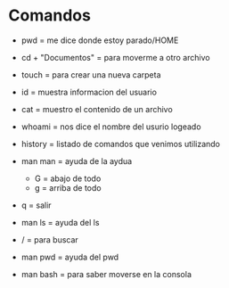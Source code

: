 # Comandos
* pwd = me dice donde estoy parado/HOME

* cd + "Documentos" = para moverme a otro archivo

* touch = para crear una nueva carpeta

* id = muestra informacion del usuario

* cat = muestro el contenido de un archivo

* whoami = nos dice el nombre del usurio logeado

* history = listado de comandos que venimos utilizando

* man man = ayuda de la aydua

    * G = abajo de todo
    * g = arriba de todo

* q = salir 

* man ls = ayuda del ls

* / = para buscar

* man pwd = ayuda del pwd

* man bash = para saber moverse en la consola
